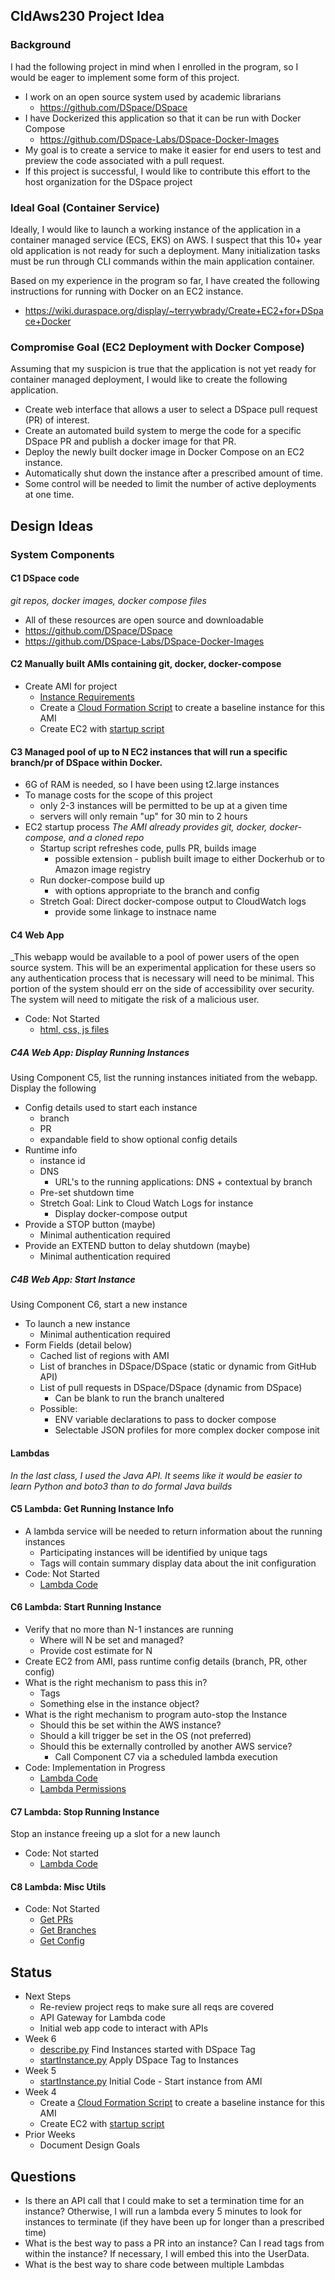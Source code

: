 ## CldAws230 Project Idea

### Background

I had the following project in mind when I enrolled in the program, so I would be eager to implement some form of this project.

- I work on an open source system used by academic librarians
  - https://github.com/DSpace/DSpace
- I have Dockerized this application so that it can be run with Docker Compose
  - https://github.com/DSpace-Labs/DSpace-Docker-Images
- My goal is to create a service to make it easier for end users to test and preview the code associated with a pull request.
- If this project is successful, I would like to contribute this effort to the host organization for the DSpace project

### Ideal Goal (Container Service)

Ideally, I would like to launch a working instance of the application in a container managed service (ECS, EKS) on AWS.
I suspect that this 10+ year old application is not ready for such a deployment.  Many initialization tasks must be run through CLI commands within the main application container.

Based on my experience in the program so far, I have created the following instructions for running with Docker on an EC2 instance.
- https://wiki.duraspace.org/display/~terrywbrady/Create+EC2+for+DSpace+Docker

### Compromise Goal (EC2 Deployment with Docker Compose)

Assuming that my suspicion is true that the application is not yet ready for container managed deployment, I would like to create the following application.
- Create web interface that allows a user to select a DSpace pull request (PR) of interest.
- Create an automated build system to merge the code for a specific DSpace PR and publish a docker image for that PR.
- Deploy the newly built docker image in Docker Compose on an EC2 instance.
- Automatically shut down the instance after a prescribed amount of time.
- Some control will be needed to limit the number of active deployments at one time.

## Design Ideas

### System Components

#### C1 DSpace code
_git repos, docker images, docker compose files_
- All of these resources are open source and downloadable
- https://github.com/DSpace/DSpace
- https://github.com/DSpace-Labs/DSpace-Docker-Images

#### C2 Manually built AMIs containing git, docker, docker-compose
- Create AMI for project
  - [Instance Requirements](https://wiki.duraspace.org/display/~terrywbrady/Create+EC2+for+DSpace+Docker)
  - Create a [Cloud Formation Script](bootstrap/ec2-cloudformation.json) to create a baseline instance for this AMI
  - Create EC2 with [startup script](bootstrap/startup.sh)

#### C3 Managed pool of up to N EC2 instances that will run a specific branch/pr of DSpace within Docker.
- 6G of RAM is needed, so I have been using t2.large instances
- To manage costs for the scope of this project
  - only 2-3 instances will be permitted to be up at a given time
  - servers will only remain "up" for 30 min to 2 hours
- EC2 startup process
_The AMI already provides git, docker, docker-compose, and a cloned repo_
  - Startup script refreshes code, pulls PR, builds image
    - possible extension - publish built image to either Dockerhub or to Amazon image registry
  - Run docker-compose build up
    - with options appropriate to the branch and config
  - Stretch Goal: Direct docker-compose output to CloudWatch logs
    - provide some linkage to instnace name

#### C4 Web App
_This webapp would be available to a pool of power users of the open source system. This will be an experimental application for these users so any authentication process that is necessary will need to be minimal. This portion of the system should err on the side of accessibility over security.  The system will need to mitigate the risk of a malicious user.

- Code: Not Started
  - [html, css, js files](web)

##### C4A Web App: Display Running Instances
Using Component C5, list the running instances initiated from the webapp.  Display the following
- Config details used to start each instance
  - branch
  - PR
  - expandable field to show optional config details
- Runtime info
  - instance id
  - DNS
    - URL's to the running applications: DNS + contextual by branch
  - Pre-set shutdown time
  - Stretch Goal: Link to Cloud Watch Logs for instance
    - Display docker-compose output
- Provide a STOP button (maybe)
  - Minimal authentication required
- Provide an EXTEND button to delay shutdown (maybe)
  - Minimal authentication required

##### C4B Web App: Start Instance
Using Component C6, start a new instance
- To launch a new instance
  - Minimal authentication required
- Form Fields (detail below)
  - Cached list of regions with AMI
  - List of branches in DSpace/DSpace (static or dynamic from GitHub API)
  - List of pull requests in DSpace/DSpace (dynamic from DSpace)
    - Can be blank to run the branch unaltered    
  - Possible:
    - ENV variable declarations to pass to docker compose
    - Selectable JSON profiles for more complex docker compose init

#### Lambdas
_In the last class, I used the Java API.  It seems like it would be easier to learn Python and boto3 than to do formal Java builds_

#### C5 Lambda: Get Running Instance Info
- A lambda service will be needed to return information about the running instances
  - Participating instances will be identified by unique tags
  - Tags will contain summary display data about the init configuration
- Code: Not Started
  - [Lambda Code](lambda/getInstances.py)


#### C6 Lambda: Start Running Instance
- Verify that no more than N-1 instances are running
  - Where will N be set and managed?
  - Provide cost estimate for N
- Create EC2 from AMI, pass runtime config details (branch, PR, other config)
- What is the right mechanism to pass this in?
  - Tags
  - Something else in the instance object?
- What is the right mechanism to program auto-stop the Instance
  - Should this be set within the AWS instance?
  - Should a kill trigger be set in the OS (not preferred)
  - Should this be externally controlled by another AWS service?
    - Call Component C7 via a scheduled lambda execution
- Code: Implementation in Progress
  - [Lambda Code](lambda/startInstance.py)
  - [Lambda Permissions](lambda/lambdaPerms.json)

#### C7 Lambda: Stop Running Instance
Stop an instance freeing up a slot for a new launch

- Code: Not started
  - [Lambda Code](lambda/stopInstance.py)

#### C8 Lambda: Misc Utils
- Code: Not Started
  - [Get PRs](lambda/getPRs.py)
  - [Get Branches](lambda/getBranches.py)
  - [Get Config](lambda/getConfig.py)


## Status
- Next Steps
  - Re-review project reqs to make sure all reqs are covered
  - API Gateway for Lambda code
  - Initial web app code to interact with APIs
- Week 6
  - [describe.py](lambda/describe.py) Find Instances started with DSpace Tag
  - [startInstance.py](lambda/startInstance.py) Apply DSpace Tag to Instances
- Week 5
  - [startInstance.py](lambda/startInstance.py) Initial Code - Start instance from AMI
- Week 4
  - Create a [Cloud Formation Script](bootstrap/ec2-cloudformation.json) to create a baseline instance for this AMI
  - Create EC2 with [startup script](bootstrap/startup.sh)
- Prior Weeks
  - Document Design Goals
  
## Questions
- Is there an API call that I could make to set a termination time for an instance?  Otherwise, I will run a lambda every 5 minutes to look for instances to terminate (if they have been up for longer than a prescribed time)
- What is the best way to pass a PR into an instance?  Can I read tags from within the instance?  If necessary, I will embed this into the UserData.
- What is the best way to share code between multiple Lambdas
